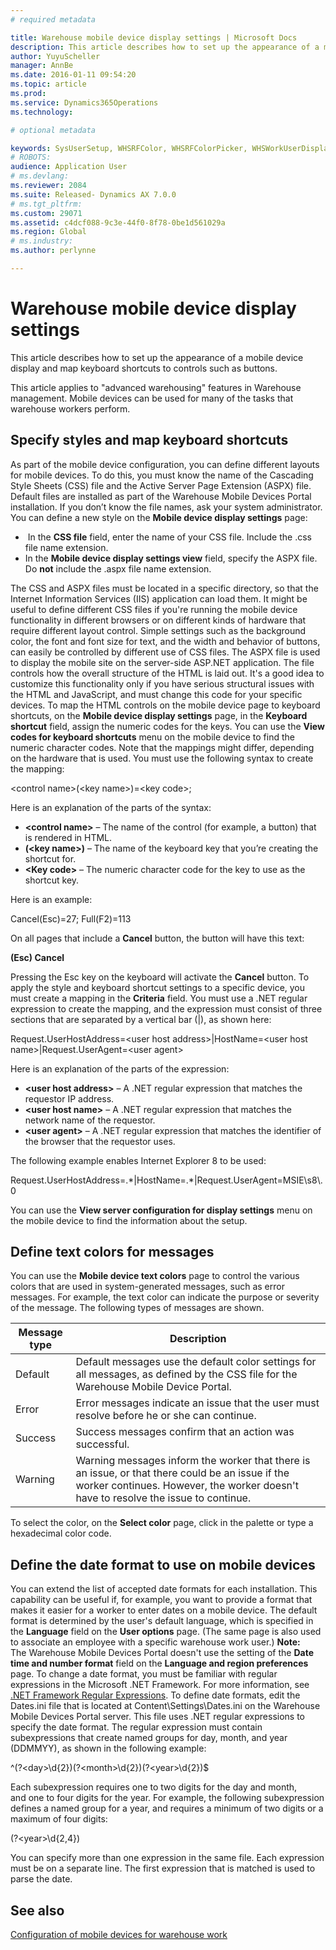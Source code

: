 ```yaml
---
# required metadata

title: Warehouse mobile device display settings | Microsoft Docs
description: This article describes how to set up the appearance of a mobile device display and map keyboard shortcuts to controls such as buttons. 
author: YuyuScheller
manager: AnnBe
ms.date: 2016-01-11 09:54:20
ms.topic: article
ms.prod: 
ms.service: Dynamics365Operations
ms.technology: 

# optional metadata

keywords: SysUserSetup, WHSRFColor, WHSRFColorPicker, WHSWorkUserDisplaySettings
# ROBOTS: 
audience: Application User
# ms.devlang: 
ms.reviewer: 2084
ms.suite: Released- Dynamics AX 7.0.0
# ms.tgt_pltfrm: 
ms.custom: 29071
ms.assetid: c4dcf088-9c3e-44f0-8f78-0be1d561029a
ms.region: Global
# ms.industry: 
ms.author: perlynne

---
```


# Warehouse mobile device display settings

This article describes how to set up the appearance of a mobile device display and map keyboard shortcuts to controls such as buttons. 

This article applies to "advanced warehousing" features in Warehouse management. Mobile devices can be used for many of the tasks that warehouse workers perform.

## Specify styles and map keyboard shortcuts
As part of the mobile device configuration, you can define different layouts for mobile devices. To do this, you must know the name of the Cascading Style Sheets (CSS) file and the Active Server Page Extension (ASPX) file. Default files are installed as part of the Warehouse Mobile Devices Portal installation. If you don’t know the file names, ask your system administrator. You can define a new style on the **Mobile device display settings** page:

-    In the **CSS file** field, enter the name of your CSS file. Include the .css file name extension.
-   In the **Mobile device display settings view** field, specify the ASPX file. Do **not** include the .aspx file name extension.

The CSS and ASPX files must be located in a specific directory, so that the Internet Information Services (IIS) application can load them. It might be useful to define different CSS files if you're running the mobile device functionality in different browsers or on different kinds of hardware that require different layout control. Simple settings such as the background color, the font and font size for text, and the width and behavior of buttons, can easily be controlled by different use of CSS files. The ASPX file is used to display the mobile site on the server-side ASP.NET application. The file controls how the overall structure of the HTML is laid out. It's a good idea to customize this functionality only if you have serious structural issues with the HTML and JavaScript, and must change this code for your specific devices. To map the HTML controls on the mobile device page to keyboard shortcuts, on the **Mobile device display settings** page, in the **Keyboard shortcut** field, assign the numeric codes for the keys. You can use the **View codes for keyboard shortcuts** menu on the mobile device to find the numeric character codes. Note that the mappings might differ, depending on the hardware that is used. You must use the following syntax to create the mapping:

&lt;control name&gt;(&lt;key name&gt;)=&lt;key code&gt;;

Here is an explanation of the parts of the syntax:

-   **&lt;control name&gt;** – The name of the control (for example, a button) that is rendered in HTML.
-   **(&lt;key name&gt;)** – The name of the keyboard key that you’re creating the shortcut for.
-   **&lt;Key code&gt;** – The numeric character code for the key to use as the shortcut key.

Here is an example:

Cancel(Esc)=27; Full(F2)=113

On all pages that include a **Cancel** button, the button will have this text:

**(Esc) Cancel**

Pressing the Esc key on the keyboard will activate the **Cancel** button. To apply the style and keyboard shortcut settings to a specific device, you must create a mapping in the **Criteria** field. You must use a .NET regular expression to create the mapping, and the expression must consist of three sections that are separated by a vertical bar (|), as shown here:

Request.UserHostAddress=&lt;user host address&gt;|HostName=&lt;user host name&gt;|Request.UserAgent=&lt;user agent&gt;

Here is an explanation of the parts of the expression:

-   **&lt;user host address&gt;** – A .NET regular expression that matches the requestor IP address.
-   **&lt;user host name&gt;** – A .NET regular expression that matches the network name of the requestor.
-   **&lt;user agent&gt;** – A .NET regular expression that matches the identifier of the browser that the requestor uses.

The following example enables Internet Explorer 8 to be used:

Request.UserHostAddress=.\*|HostName=.\*|Request.UserAgent=MSIE\\s8\\.0

You can use the **View server configuration for display settings** menu on the mobile device to find the information about the setup.

## Define text colors for messages
You can use the **Mobile device text colors** page to control the various colors that are used in system-generated messages, such as error messages. For example, the text color can indicate the purpose or severity of the message. The following types of messages are shown.

| Message type | Description                                                                                                                                                                            |
|--------------|----------------------------------------------------------------------------------------------------------------------------------------------------------------------------------------|
| Default      | Default messages use the default color settings for all messages, as defined by the CSS file for the Warehouse Mobile Device Portal.                                                   |
| Error        | Error messages indicate an issue that the user must resolve before he or she can continue.                                                                                             |
| Success      | Success messages confirm that an action was successful.                                                                                                                                |
| Warning      | Warning messages inform the worker that there is an issue, or that there could be an issue if the worker continues. However, the worker doesn't have to resolve the issue to continue. |

To select the color, on the **Select color** page, click in the palette or type a hexadecimal color code.

## Define the date format to use on mobile devices
You can extend the list of accepted date formats for each installation. This capability can be useful if, for example, you want to provide a format that makes it easier for a worker to enter dates on a mobile device. The default format is determined by the user's default language, which is specified in the **Language** field on the **User options** page. (The same page is also used to associate an employee with a specific warehouse work user.) **Note:** The Warehouse Mobile Devices Portal doesn't use the setting of the **Date time and number format** field on the **Language and region preferences** page. To change a date format, you must be familiar with regular expressions in the Microsoft .NET Framework. For more information, see [.NET Framework Regular Expressions](http://go.microsoft.com/fwlink/?LinkId=391260). To define date formats, edit the Dates.ini file that is located at Content\\Settings\\Dates.ini on the Warehouse Mobile Devices Portal server. This file uses .NET regular expressions to specify the date format. The regular expression must contain subexpressions that create named groups for day, month, and year (DDMMYY), as shown in the following example:

^(?&lt;day&gt;\\d{2})(?&lt;month&gt;\\d{2})(?&lt;year&gt;\\d{2})$

Each subexpression requires one to two digits for the day and month, and one to four digits for the year. For example, the following subexpression defines a named group for a year, and requires a minimum of two digits or a maximum of four digits:

(?&lt;year&gt;\\d{2,4})

You can specify more than one expression in the same file. Each expression must be on a separate line. The first expression that is matched is used to parse the date.

See also
--------

[Configuration of mobile devices for warehouse work](https://docs.microsoft.com/en-us/dynamics365/operations/manufacturing/warehouse-management/configure-mobile-devices-for-warehouse-work)

